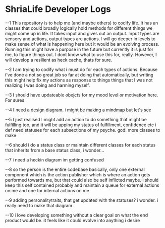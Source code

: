 # ShriaLife Developer Logs

--1
This repository is to help me (and maybe others) to codify life. It has an classes that could broadly logically hold methods for different things we might come up in life. It takes input and gives out an output. Input types are sensory and actions, output types are actions. I will go deeper in levels to make sense of what is happening here but it would be an evolving process. Running this might have a purpose in the future but currently it is just for me, to figure things out. I dont know what to use this for, really. However, I will develop a resilient as heck cache, thats for sure. 

--2
I am trying to codify what i must do for each types of actions. Because i've done a not so great job so far at doing that automatically, but writing this might help fix my actions as response to things things that I was not realizing I was doing and harming myself.


--3
I should have updateable obejcts for my mood level or motivation here. For sures


--4
I need a design diagram. i might be making a mindmap but let's see


--5
I just realised I might add an action to do something that might be fulfilling too, and it will be upping my status of fulfillment, confidence etc
i def need statuses for each subsections of my psyche. god. more classes to make


--6
should i do a status class or maintain different classes for each status that inherits from a base status class, i wonder...


--7
i need a heckin diagram im getting confused

--8
so the person is the entire codebase basically, only one external component which is the action publisher which is where an action gets performed towards me, but that could also be self inflicted maybe. i should keep this self contained probably and maintain a queue for external actions on me and one for internal actions on me


--9
adding personalitytraits, that get updated with the statuses? i wonder. i really need to make that diagram


--10
i love developing something without a clear goal on what the end product would be. it feels like it could evolve into anything i desire